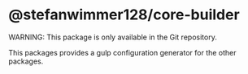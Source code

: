 # @stefanwimmer128/core-builder

WARNING: This package is only available in the Git repository.

This packages provides a gulp configuration generator for the other packages.
